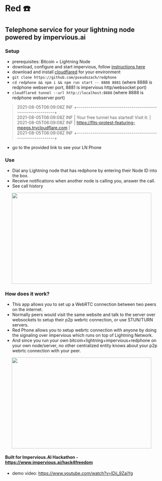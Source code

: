 # Red ☎️

## Telephone service for your lightning node powered by impervious.ai

### Setup
* prerequisites: Bitcoin + Lightning Node
* download, configure and start impervious, follow [instructions here](https://docs.impervious.ai/#downloading-the-impervious-daemon)
* download and install [cloudflared](https://developers.cloudflare.com/cloudflare-one/connections/connect-apps/install-and-setup/installation#linux) for your environment 
* `git clone https://github.com/pseudozach/redphone`
* `cd redphone && npm i && npm run start -- 8888 8881` (where 8888 is redphone webserver port, 8881 is impervious http/websocket port)
* `cloudflared tunnel --url http://localhost:8888` (where 8888 is redphone webserver port)
> 2021-08-05T06:09:08Z INF +------------------------------------------------------------+  
> 2021-08-05T06:09:08Z INF |  Your free tunnel has started! Visit it:                   |  
> 2021-08-05T06:09:08Z INF |    https://fits-protest-featuring-mpegs.trycloudflare.com  |  
> 2021-08-05T06:09:08Z INF +------------------------------------------------------------+
* go to the provided link to see your LN Phone

### Use
* Dial any Lightning node that has redphone by entering their Node ID into the box.
* Receive notifications when another node is calling you, answer the call.
* See call history

<p align="center">
  <img width="460" height="300" src="https://raw.githubusercontent.com/pseudozach/redphone/main/demo.gif">
</p>

### How does it work?
* This app allows you to set up a WebRTC connection between two peers on the internet. 
* Normally peers would visit the same website and talk to the server over websockets to setup their p2p webrtc connection, or use STUN/TURN servers. 
* Red Phone allows you to setup webrtc connection with anyone by doing the signaling over impervious which runs on top of Lightning Network.
* And since you run your own bitcoin+lightning+impervious+redphone on your own node/server, no other centralized entity knows about your p2p webrtc connection with your peer.

<p align="center">
  <img width="460" height="300" src="https://raw.githubusercontent.com/pseudozach/redphone/main/notes.png">
</p>

#### Built for Impervious.AI Hackathon - https://www.impervious.ai/hack4freedom
* demo video: https://www.youtube.com/watch?v=lDii_9ZaiYg
